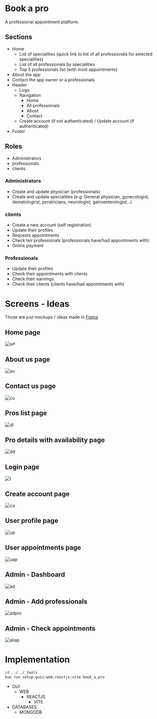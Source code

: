 # Book a pro

A professional appointment platform.

## Sections

- Home
  - List of specialities (quick link to list of all professionals for selected specialities)
  - List of all professionals by specialities
  - Top 5 professionals list (with most appointments)
- About the app
- Contact the app owner or a professionals
- Header
  - Logo
  - Navigation
    - Home
    - All professionals
    - About
    - Contact
  - Create account (if not authenticated) / Update account (if authenticated)
- Footer

## Roles

- Administrators
- professionals
- clients

### Administrators

- Create and update physician (professionals)
- Create and update specialities (e.g. General physician, gynecologist, dematologirst, peratricians, neurologist, gatroenterologist...)

### clients

- Create a new account (self registration)
- Update their profiles
- Requests appointments
- Check teir professionals (professionals have/had appointments with)
- Online payment

### Professionals

- Update their profiles
- Check their appointments with clients
- Check their earnings
- Check their clients (clients have/had appointments with)

# Screens - Ideas

Those are just mockups / ideas made in [Figma](https://www.figma.com/)

## Home page

![wf](./images/Home.png "Wireframe")

## About us page

![au](./images/AboutUs.png "AboutUs")

## Contact us page

![cu](./images/ContactUs.png "AboutUs")

## Pros list page

![dl](./images/ProsList.png "List")

## Pro details with availability page

![dd](./images/ProDetails.png "Details")

## Login page

![l](./images/Login.png "login")

## Create account page

![ca](./images/CreateAccount.png "create")

## User profile page

![up](./images/MyProfile.png "profile")

## User appointments page

![uap](./images/MyAppointments.png "appoint")

## Admin - Dashboard

![ad](./images/AdminDashboard.png "dashb")

## Admin - Add professionals

![adpro](./images/AdminAddPro.png "add")

## Admin - Check appointments

![aliap](./images/AdminAppointments.png "listapp")

# Implementation

```sh
cd ../../_tools
bun run setup:guis:web:reactjs:vite book_a_pro
```

- GUI
  - WEB
    - REACTJS
      - VITE
- DATABASES
  - MONGODB
